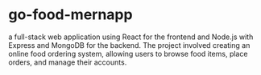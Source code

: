 # go-food-mernapp
 a full-stack web application using React for the frontend and Node.js with Express and MongoDB for the  backend. The project involved creating an online food ordering system, allowing users to browse food items, place  orders, and manage their accounts.
